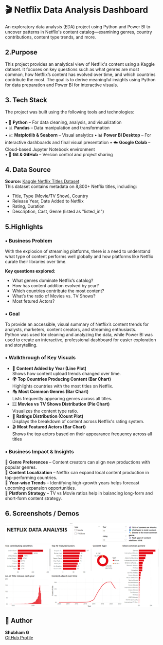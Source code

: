 # 🎬 Netflix Data Analysis Dashboard

An exploratory data analysis (EDA) project using Python and Power BI to uncover patterns in Netflix's content catalog—examining genres, country contributions, content type trends, and more.


## 2.Purpose  
This project provides an analytical view of Netflix's content using a Kaggle dataset. It focuses on key questions such as what genres are most common, how Netflix’s content has evolved over time, and which countries contribute the most. The goal is to derive meaningful insights using Python for data preparation and Power BI for interactive visuals.


## 3. Tech Stack  
The project was built using the following tools and technologies:<br>  
• 🐍 **Python** – For data cleaning, analysis, and visualization  
• 📊 **Pandas** – Data manipulation and transformation  
• 📈 **Matplotlib & Seaborn** – Visual analytics 
• 📊 **Power BI Desktop** – For interactive dashboards and final visual presentation
• ☁️ **Google Colab** – Cloud-based Jupyter Notebook environment  
• 🐙 **Git & GitHub** – Version control and project sharing  


## 4. Data Source  
**Source:** [Kaggle Netflix Titles Dataset](https://www.kaggle.com/datasets/shivamb/netflix-shows)  
This dataset contains metadata on 8,800+ Netflix titles, including:  
- Title, Type (Movie/TV Show), Country  
- Release Year, Date Added to Netflix  
- Rating, Duration  
- Description, Cast, Genre (listed as "listed_in")


## 5.Highlights  

### • Business Problem  
With the explosion of streaming platforms, there is a need to understand what type of content performs well globally and how platforms like Netflix curate their libraries over time.

**Key questions explored:**  
- What genres dominate Netflix’s catalog?  
- How has content addition evolved by year?  
- Which countries contribute the most content?  
- What’s the ratio of Movies vs. TV Shows?
- Most fetured Actors?


### • Goal
To provide an accessible, visual summary of Netflix’s content trends for analysts, marketers, content creators, and streaming enthusiasts.  
Python was used for cleaning and analyzing the data, while Power BI was used to create an interactive, professional dashboard for easier exploration and storytelling.

### • Walkthrough of Key Visuals  
- 📅 **Content Added by Year (Line Plot)**  
  Shows how content upload trends changed over time.  
- 🌍 **Top Countries Producing Content (Bar Chart)**  
  Highlights countries with the most titles on Netflix.  
- 🎭 **Most Common Genres (Bar Chart)**  
  Lists frequently appearing genres across all titles.  
- 🎞️ **Movies vs TV Shows Distribution (Pie Chart)**  
  Visualizes the content type ratio.  
- 📌 **Ratings Distribution (Count Plot)**  
  Displays the breakdown of content across Netflix's rating system.
- 🎬 **Most Featured Actors (Bar Chart)**  
  Shows the top actors based on their appearance frequency across all titles

### • Business Impact & Insights  
📍 **Genre Preferences** – Content creators can align new productions with popular genres.  
📍 **Content Localization** – Netflix can expand local content production in top-performing countries.  
📍 **Year-wise Trends** – Identifying high-growth years helps forecast upcoming expansion opportunities.  
📍 **Platform Strategy** – TV vs Movie ratios help in balancing long-form and short-form content strategy.


## 6. Screenshots / Demos   
![Netflix EDA Screenshot](https://github.com/shubhamg124/Netflix-data-analysis/blob/main/Snapshot%20of%20Netflix%20data%20analysis.png )
## 📌 Author  
**Shubham G**  
[GitHub Profile](https://github.com/your-github-url)

